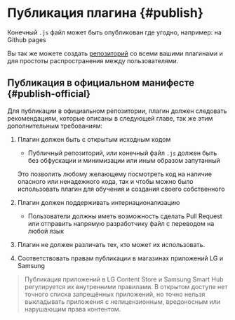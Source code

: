 # Публикация плагина {#publish}

Конечный `.js` файл может быть опубликован где угодно, например: на Github pages

Вы так же можете создать [репозиторий](../../reference/plugin-repository) со всеми вашими плагинами и для простоты распространения между пользователями.

## Публикация в официальном манифесте {#publish-official}

Для публикации в официальном репозитории, плагин должен следовать рекомендациям, которые описаны в следующей главе, так же этим дополнительным требованиям:


1. Плагин должен быть с открытым исходным кодом

    - Публичный репозиторий, или конечный файл `.js` должен быть без обфускации и минимизации или иным образом запутанный

   Это позволить любому желающему посмотреть код на наличие опасного или ненадежного кода, так и чтобы можно было использовать плагин для обучения и создания своего собственного

2. Плагин должен поддерживать интернационализацию
    - Пользователи должны иметь возможность сделать Pull Request или отправить напрямую разработчику файл с переводом на любой язык

3. Плагин не должен различать тех, кто может их использовать.

4. Соответствовать правам публикации в магазинах приложений LG и Samsung

> Публикация приложений в LG Content Store и Samsung Smart Hub регулируется их внутренними правилами. 
> В открытом доступе нет точного списка запрещённых приложений, но точно нельзя выкладывать приложения с нелицензионным, вредоносным или нарушающим права контентом.
